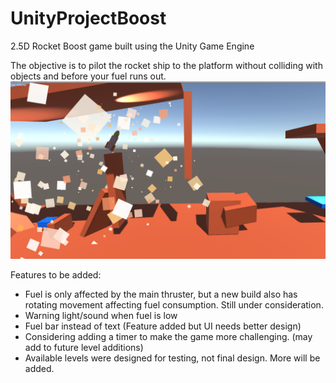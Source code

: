 # UnityProjectBoost
2.5D Rocket Boost game built using the Unity Game Engine

The objective is to pilot the rocket ship to the platform without colliding with objects and before your fuel runs out.
![Project Boost Screenshot](https://github.com/AllenNotAlan/UnityProjectBoost/blob/master/3_Project_Boost/Screenshots/projectBoost2crop.png)


Features to be added:

- Fuel is only affected by the main thruster, but a new build also has rotating movement affecting fuel consumption. Still under consideration.
- Warning light/sound when fuel is low
- Fuel bar instead of text (Feature added but UI needs better design)
- Considering adding a timer to make the game more challenging. (may add to future level additions)
- Available levels were designed for testing, not final design. More will be added.
